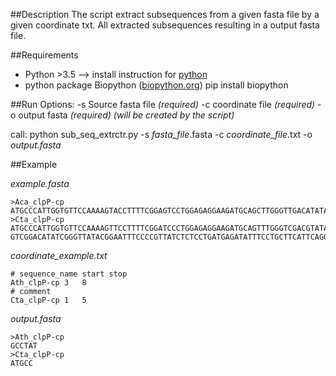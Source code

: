 ##Description
The script extract subsequences from a given fasta file by a given
coordinate txt. All extracted subsequences resulting in a output fasta file.

##Requirements
- Python >3.5
--> install instruction for [python](https://docs.python.org/3/using/unix.html#getting-and-installing-the-latest-version-of-python)
- python package Biopython ([biopython.org](http://biopython.org))
pip install biopython

##Run
Options:
-s Source fasta file *(required)*
-c coordinate file *(required)*
-o output fasta *(required)* *(will be created by the script)*

call:
python sub_seq_extrctr.py -s *fasta_file*.fasta -c *coordinate_file*.txt -o *output.fasta*

##Example

*example.fasta*
<pre><code>>Aca_clpP-cp
ATGCCCATTGGTGTTCCAAAAGTACCTTTTCGGAGTCCTGGAGAGGAAGATGCAGCTTGGGTTGACATATAGTGCGACTT
>Cta_clpP-cp
ATGCCCATTGGTGTTCCAAAAGTTCCTTTTCGGATCCCTGGAGAGGAAGATGCAGTTTGGGTCGACGTATAGTGCGACTT
GTCGGACATATCGGGTTATACGGAATTTCCCCGTTATCTCTCCTGATGAGATATTTCCTGCTTCATTCAGGATCGATTCA
</code></pre>

*coordinate_example.txt* 
<pre><code># sequence_name start stop
Ath_clpP-cp 3   8
# comment
Cta_clpP-cp 1   5
</code></pre>

*output.fasta*
<pre><code>>Ath_clpP-cp <fragment start: 3 end: 8>
GCCTAT
>Cta_clpP-cp <fragment start: 1 end: 5>
ATGCC
</code></pre>
